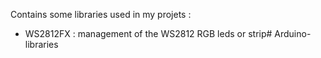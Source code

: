 
Contains some libraries used in my projets : 

- WS2812FX : management of the WS2812 RGB leds or strip# Arduino-libraries
